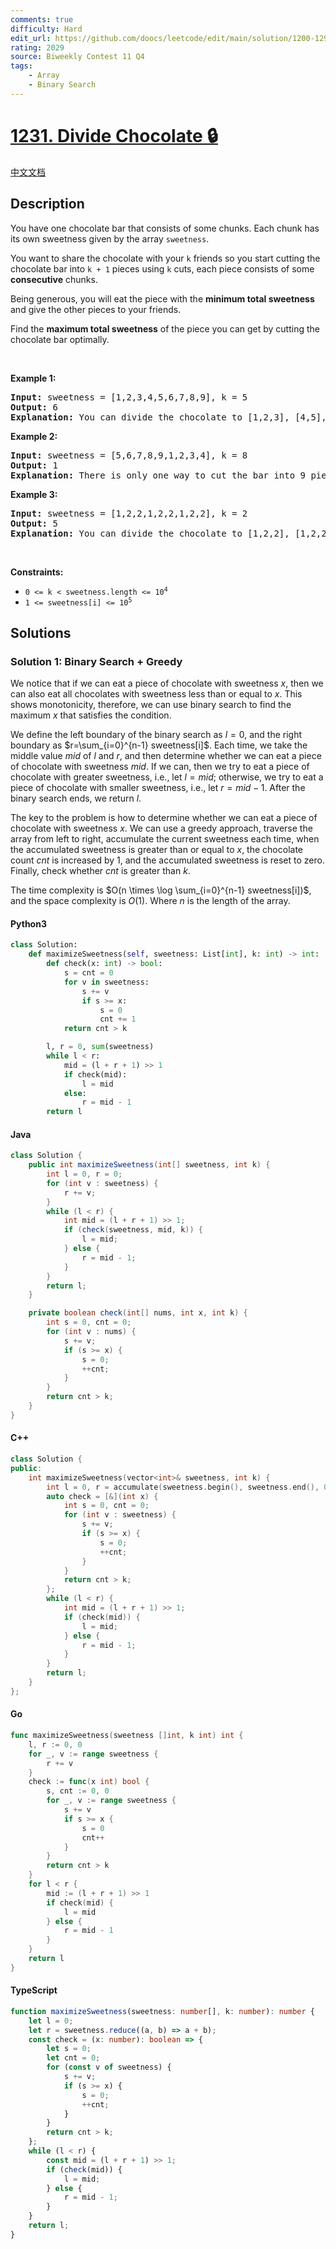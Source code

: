 ```yaml
---
comments: true
difficulty: Hard
edit_url: https://github.com/doocs/leetcode/edit/main/solution/1200-1299/1231.Divide%20Chocolate/README_EN.md
rating: 2029
source: Biweekly Contest 11 Q4
tags:
    - Array
    - Binary Search
---
```


<!-- problem:start -->

# [1231. Divide Chocolate 🔒](https://leetcode.com/problems/divide-chocolate)

[中文文档](/solution/1200-1299/1231.Divide%20Chocolate/README.md)

## Description

<!-- description:start -->

<p>You have one chocolate bar that consists of some chunks. Each chunk has its own sweetness given by the array&nbsp;<code>sweetness</code>.</p>

<p>You want to share the chocolate with your <code>k</code>&nbsp;friends so you start cutting the chocolate bar into <code>k + 1</code>&nbsp;pieces using&nbsp;<code>k</code>&nbsp;cuts, each piece consists of some <strong>consecutive</strong> chunks.</p>

<p>Being generous, you will eat the piece with the <strong>minimum total sweetness</strong> and give the other pieces to your friends.</p>

<p>Find the <strong>maximum total sweetness</strong> of the&nbsp;piece you can get by cutting the chocolate bar optimally.</p>

<p>&nbsp;</p>
<p><strong class="example">Example 1:</strong></p>

<pre>
<strong>Input:</strong> sweetness = [1,2,3,4,5,6,7,8,9], k = 5
<strong>Output:</strong> 6
<b>Explanation: </b>You can divide the chocolate to [1,2,3], [4,5], [6], [7], [8], [9]
</pre>

<p><strong class="example">Example 2:</strong></p>

<pre>
<strong>Input:</strong> sweetness = [5,6,7,8,9,1,2,3,4], k = 8
<strong>Output:</strong> 1
<b>Explanation: </b>There is only one way to cut the bar into 9 pieces.
</pre>

<p><strong class="example">Example 3:</strong></p>

<pre>
<strong>Input:</strong> sweetness = [1,2,2,1,2,2,1,2,2], k = 2
<strong>Output:</strong> 5
<b>Explanation: </b>You can divide the chocolate to [1,2,2], [1,2,2], [1,2,2]
</pre>

<p>&nbsp;</p>
<p><strong>Constraints:</strong></p>

<ul>
	<li><code>0 &lt;= k &lt; sweetness.length &lt;= 10<sup>4</sup></code></li>
	<li><code>1 &lt;= sweetness[i] &lt;= 10<sup>5</sup></code></li>
</ul>

<!-- description:end -->

## Solutions

<!-- solution:start -->

### Solution 1: Binary Search + Greedy

We notice that if we can eat a piece of chocolate with sweetness $x$, then we can also eat all chocolates with sweetness less than or equal to $x$. This shows monotonicity, therefore, we can use binary search to find the maximum $x$ that satisfies the condition.

We define the left boundary of the binary search as $l=0$, and the right boundary as $r=\sum_{i=0}^{n-1} sweetness[i]$. Each time, we take the middle value $mid$ of $l$ and $r$, and then determine whether we can eat a piece of chocolate with sweetness $mid$. If we can, then we try to eat a piece of chocolate with greater sweetness, i.e., let $l=mid$; otherwise, we try to eat a piece of chocolate with smaller sweetness, i.e., let $r=mid-1$. After the binary search ends, we return $l$.

The key to the problem is how to determine whether we can eat a piece of chocolate with sweetness $x$. We can use a greedy approach, traverse the array from left to right, accumulate the current sweetness each time, when the accumulated sweetness is greater than or equal to $x$, the chocolate count $cnt$ is increased by $1$, and the accumulated sweetness is reset to zero. Finally, check whether $cnt$ is greater than $k$.

The time complexity is $O(n \times \log \sum_{i=0}^{n-1} sweetness[i])$, and the space complexity is $O(1)$. Where $n$ is the length of the array.

<!-- tabs:start -->

#### Python3

```python
class Solution:
    def maximizeSweetness(self, sweetness: List[int], k: int) -> int:
        def check(x: int) -> bool:
            s = cnt = 0
            for v in sweetness:
                s += v
                if s >= x:
                    s = 0
                    cnt += 1
            return cnt > k

        l, r = 0, sum(sweetness)
        while l < r:
            mid = (l + r + 1) >> 1
            if check(mid):
                l = mid
            else:
                r = mid - 1
        return l
```

#### Java

```java
class Solution {
    public int maximizeSweetness(int[] sweetness, int k) {
        int l = 0, r = 0;
        for (int v : sweetness) {
            r += v;
        }
        while (l < r) {
            int mid = (l + r + 1) >> 1;
            if (check(sweetness, mid, k)) {
                l = mid;
            } else {
                r = mid - 1;
            }
        }
        return l;
    }

    private boolean check(int[] nums, int x, int k) {
        int s = 0, cnt = 0;
        for (int v : nums) {
            s += v;
            if (s >= x) {
                s = 0;
                ++cnt;
            }
        }
        return cnt > k;
    }
}
```

#### C++

```cpp
class Solution {
public:
    int maximizeSweetness(vector<int>& sweetness, int k) {
        int l = 0, r = accumulate(sweetness.begin(), sweetness.end(), 0);
        auto check = [&](int x) {
            int s = 0, cnt = 0;
            for (int v : sweetness) {
                s += v;
                if (s >= x) {
                    s = 0;
                    ++cnt;
                }
            }
            return cnt > k;
        };
        while (l < r) {
            int mid = (l + r + 1) >> 1;
            if (check(mid)) {
                l = mid;
            } else {
                r = mid - 1;
            }
        }
        return l;
    }
};
```

#### Go

```go
func maximizeSweetness(sweetness []int, k int) int {
	l, r := 0, 0
	for _, v := range sweetness {
		r += v
	}
	check := func(x int) bool {
		s, cnt := 0, 0
		for _, v := range sweetness {
			s += v
			if s >= x {
				s = 0
				cnt++
			}
		}
		return cnt > k
	}
	for l < r {
		mid := (l + r + 1) >> 1
		if check(mid) {
			l = mid
		} else {
			r = mid - 1
		}
	}
	return l
}
```

#### TypeScript

```ts
function maximizeSweetness(sweetness: number[], k: number): number {
    let l = 0;
    let r = sweetness.reduce((a, b) => a + b);
    const check = (x: number): boolean => {
        let s = 0;
        let cnt = 0;
        for (const v of sweetness) {
            s += v;
            if (s >= x) {
                s = 0;
                ++cnt;
            }
        }
        return cnt > k;
    };
    while (l < r) {
        const mid = (l + r + 1) >> 1;
        if (check(mid)) {
            l = mid;
        } else {
            r = mid - 1;
        }
    }
    return l;
}
```

<!-- tabs:end -->

<!-- solution:end -->

<!-- problem:end -->
